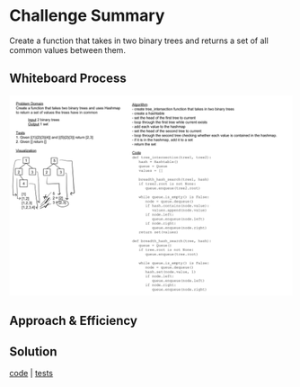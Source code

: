 # Challenge Summary

Create a function that takes in two binary trees and returns a set of all common values between them.

## Whiteboard Process

![whiteboard](./tree-intersection.jpg)

## Approach & Efficiency

## Solution

[code](../../code_challenges/tree_intersection.py) |
[tests](../../tests/code_challenges/test_tree_intersection.py)
